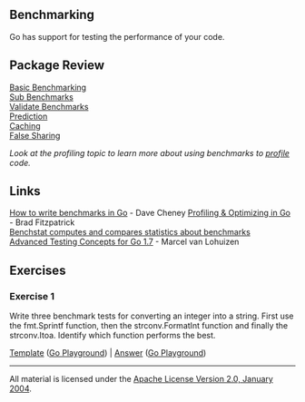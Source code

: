 ## Benchmarking

Go has support for testing the performance of your code.

## Package Review

[Basic Benchmarking](basic/basic_test.go)  
[Sub Benchmarks](sub/sub_test.go)  
[Validate Benchmarks](validate/validate_test.go)  
[Prediction](prediction/README.md)  
[Caching](caching/README.md)  
[False Sharing](falseshare/README.md)  

_Look at the profiling topic to learn more about using benchmarks to [profile](../../profiling/README.md) code._

## Links

[How to write benchmarks in Go](https://dave.cheney.net/2013/06/30/how-to-write-benchmarks-in-go) - Dave Cheney
[Profiling & Optimizing in Go](https://www.youtube.com/watch?v=xxDZuPEgbBU) - Brad Fitzpatrick    
[Benchstat computes and compares statistics about benchmarks](https://godoc.org/golang.org/x/perf/cmd/benchstat)  
[Advanced Testing Concepts for Go 1.7](https://speakerdeck.com/mpvl/advanced-testing-concepts-for-go-1-dot-7) - Marcel van Lohuizen  

## Exercises

### Exercise 1
Write three benchmark tests for converting an integer into a string. First use the fmt.Sprintf function, then the strconv.FormatInt function and finally the strconv.Itoa. Identify which function performs the best.

[Template](exercises/template1/bench_test.go) ([Go Playground](https://play.golang.org/p/UsNRVsx-v63)) | 
[Answer](exercises/exercise1/bench_test.go) ([Go Playground](https://play.golang.org/p/0JGqA9Fn9an))
___
All material is licensed under the [Apache License Version 2.0, January 2004](http://www.apache.org/licenses/LICENSE-2.0).
